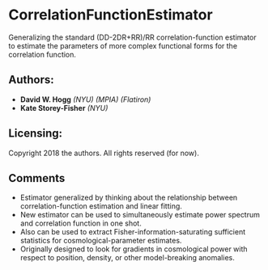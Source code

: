 # CorrelationFunctionEstimator

Generalizing the standard (DD-2DR+RR)/RR correlation-function estimator to estimate the parameters of more complex functional forms for the correlation function.

## Authors:
- **David W. Hogg** *(NYU) (MPIA) (Flatiron)*
- **Kate Storey-Fisher** *(NYU)*

## Licensing:
Copyright 2018 the authors. All rights reserved (for now).

## Comments
- Estimator generalized by thinking about the relationship between correlation-function estimation and linear fitting.
- New estimator can be used to simultaneously estimate power spectrum and correlation function in one shot.
- Also can be used to extract Fisher-information-saturating sufficient statistics for cosmological-parameter estimates.
- Originally designed to look for gradients in cosmological power with respect to position, density, or other model-breaking anomalies.
